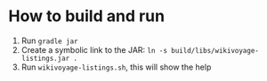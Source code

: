 # How to build and run

1. Run `gradle jar`
2. Create a symbolic link to the JAR: `ln -s build/libs/wikivoyage-listings.jar .`
3. Run `wikivoyage-listings.sh`, this will show the help
